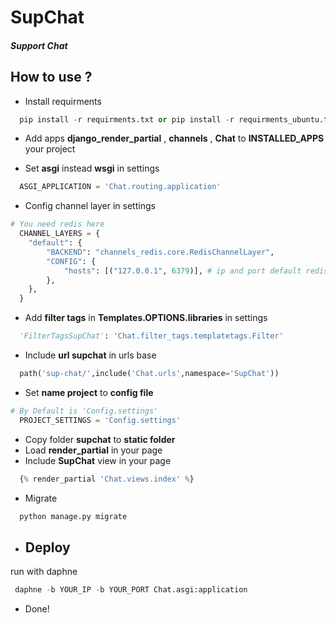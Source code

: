 # SupChat
##### Support Chat


## How to use ?

- Install requirments
```python
  pip install -r requirments.txt or pip install -r requirments_ubuntu.txt
```
- Add apps **django_render_partial** , **channels** , **Chat** to **INSTALLED_APPS** your project

- Set **asgi** instead **wsgi** in settings
```python
  ASGI_APPLICATION = 'Chat.routing.application'
```

- Config channel layer in settings
```python
# You need redis here
  CHANNEL_LAYERS = {
    "default": {
        "BACKEND": "channels_redis.core.RedisChannelLayer",
        "CONFIG": {
            "hosts": [("127.0.0.1", 6379)], # ip and port default redis
        },
    },
  }
```

- Add **filter tags** in **Templates.OPTIONS.libraries** in settings
```python
  'FilterTagsSupChat': 'Chat.filter_tags.templatetags.Filter'
```

- Include **url supchat** in urls base
```python
  path('sup-chat/',include('Chat.urls',namespace='SupChat'))
```

- Set **name project** to **config file**
```python
# By Default is 'Config.settings'
  PROJECT_SETTINGS = 'Config.settings'
```

- Copy folder **supchat** to **static folder** 
- Load **render_partial** in your page
- Include **SupChat** view in your page
```python
  {% render_partial 'Chat.views.index' %}
```
- Migrate
```python
  python manage.py migrate
```
- ## Deploy
 run with daphne
 ```python
  daphne -b YOUR_IP -b YOUR_PORT Chat.asgi:application
 ```
- Done!
